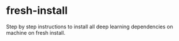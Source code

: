 # fresh-install
Step by step instructions to install all deep learning dependencies on machine on fresh install.
